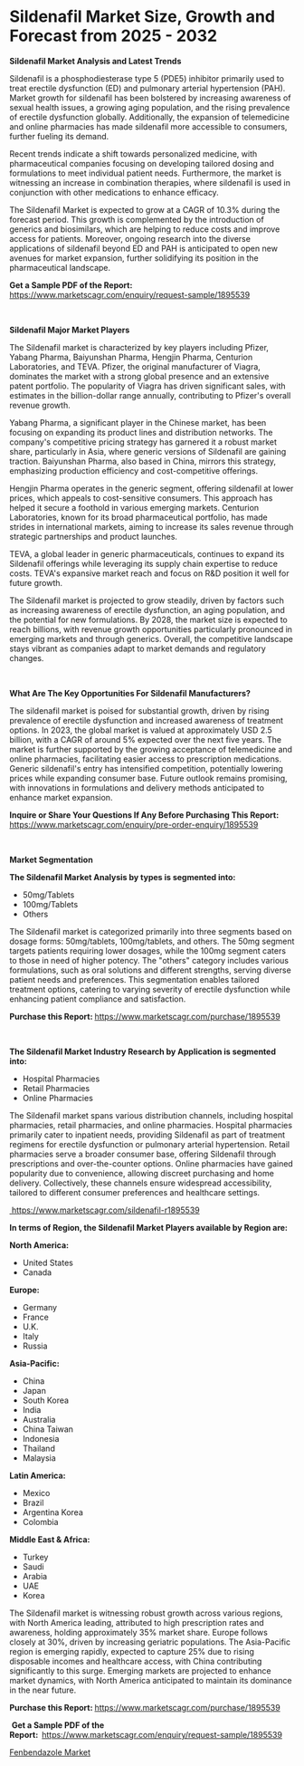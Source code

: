 <p><h1>Sildenafil Market Size, Growth and Forecast from 2025 - 2032</h1></p><p><strong>Sildenafil Market Analysis and Latest Trends</strong></p>
<p><p>Sildenafil is a phosphodiesterase type 5 (PDE5) inhibitor primarily used to treat erectile dysfunction (ED) and pulmonary arterial hypertension (PAH). Market growth for sildenafil has been bolstered by increasing awareness of sexual health issues, a growing aging population, and the rising prevalence of erectile dysfunction globally. Additionally, the expansion of telemedicine and online pharmacies has made sildenafil more accessible to consumers, further fueling its demand.</p><p>Recent trends indicate a shift towards personalized medicine, with pharmaceutical companies focusing on developing tailored dosing and formulations to meet individual patient needs. Furthermore, the market is witnessing an increase in combination therapies, where sildenafil is used in conjunction with other medications to enhance efficacy.</p><p>The Sildenafil Market is expected to grow at a CAGR of 10.3% during the forecast period. This growth is complemented by the introduction of generics and biosimilars, which are helping to reduce costs and improve access for patients. Moreover, ongoing research into the diverse applications of sildenafil beyond ED and PAH is anticipated to open new avenues for market expansion, further solidifying its position in the pharmaceutical landscape.</p></p>
<p><strong>Get a Sample PDF of the Report:&nbsp;</strong> <a href="https://www.marketscagr.com/enquiry/request-sample/1895539?utm_campaign=1166&utm_medium=2&utm_source=Github&utm_content=ia&utm_term=08032025&utm_id=sildenafil">https://www.marketscagr.com/enquiry/request-sample/1895539</a></p>
<p>&nbsp;</p>
<p><strong>Sildenafil Major Market Players</strong></p>
<p><p>The Sildenafil market is characterized by key players including Pfizer, Yabang Pharma, Baiyunshan Pharma, Hengjin Pharma, Centurion Laboratories, and TEVA. Pfizer, the original manufacturer of Viagra, dominates the market with a strong global presence and an extensive patent portfolio. The popularity of Viagra has driven significant sales, with estimates in the billion-dollar range annually, contributing to Pfizer's overall revenue growth.</p><p>Yabang Pharma, a significant player in the Chinese market, has been focusing on expanding its product lines and distribution networks. The company's competitive pricing strategy has garnered it a robust market share, particularly in Asia, where generic versions of Sildenafil are gaining traction. Baiyunshan Pharma, also based in China, mirrors this strategy, emphasizing production efficiency and cost-competitive offerings.</p><p>Hengjin Pharma operates in the generic segment, offering sildenafil at lower prices, which appeals to cost-sensitive consumers. This approach has helped it secure a foothold in various emerging markets. Centurion Laboratories, known for its broad pharmaceutical portfolio, has made strides in international markets, aiming to increase its sales revenue through strategic partnerships and product launches.</p><p>TEVA, a global leader in generic pharmaceuticals, continues to expand its Sildenafil offerings while leveraging its supply chain expertise to reduce costs. TEVA's expansive market reach and focus on R&D position it well for future growth.</p><p>The Sildenafil market is projected to grow steadily, driven by factors such as increasing awareness of erectile dysfunction, an aging population, and the potential for new formulations. By 2028, the market size is expected to reach billions, with revenue growth opportunities particularly pronounced in emerging markets and through generics. Overall, the competitive landscape stays vibrant as companies adapt to market demands and regulatory changes.</p></p>
<p>&nbsp;</p>
<p><strong>What Are The Key Opportunities For Sildenafil Manufacturers?</strong></p>
<p><p>The sildenafil market is poised for substantial growth, driven by rising prevalence of erectile dysfunction and increased awareness of treatment options. In 2023, the global market is valued at approximately USD 2.5 billion, with a CAGR of around 5% expected over the next five years. The market is further supported by the growing acceptance of telemedicine and online pharmacies, facilitating easier access to prescription medications. Generic sildenafil's entry has intensified competition, potentially lowering prices while expanding consumer base. Future outlook remains promising, with innovations in formulations and delivery methods anticipated to enhance market expansion.</p></p>
<p><strong>Inquire or Share Your Questions If Any Before Purchasing This Report:</strong> <a href="https://www.marketscagr.com/enquiry/pre-order-enquiry/1895539?utm_campaign=1166&utm_medium=2&utm_source=Github&utm_content=ia&utm_term=08032025&utm_id=sildenafil">https://www.marketscagr.com/enquiry/pre-order-enquiry/1895539</a></p>
<p>&nbsp;</p>
<p><strong>Market Segmentation</strong></p>
<p><strong>The Sildenafil Market Analysis by types is segmented into:</strong></p>
<p><ul><li>50mg/Tablets</li><li>100mg/Tablets</li><li>Others</li></ul></p>
<p><p>The Sildenafil market is categorized primarily into three segments based on dosage forms: 50mg/tablets, 100mg/tablets, and others. The 50mg segment targets patients requiring lower dosages, while the 100mg segment caters to those in need of higher potency. The "others" category includes various formulations, such as oral solutions and different strengths, serving diverse patient needs and preferences. This segmentation enables tailored treatment options, catering to varying severity of erectile dysfunction while enhancing patient compliance and satisfaction.</p></p>
<p><strong>Purchase this Report:&nbsp;</strong><a href="https://www.marketscagr.com/purchase/1895539?utm_campaign=1166&utm_medium=2&utm_source=Github&utm_content=ia&utm_term=08032025&utm_id=sildenafil">https://www.marketscagr.com/purchase/1895539</a></p>
<p>&nbsp;</p>
<p><strong>The Sildenafil Market Industry Research by Application is segmented into:</strong></p>
<p><ul><li>Hospital Pharmacies</li><li>Retail Pharmacies</li><li>Online Pharmacies</li></ul></p>
<p><p>The Sildenafil market spans various distribution channels, including hospital pharmacies, retail pharmacies, and online pharmacies. Hospital pharmacies primarily cater to inpatient needs, providing Sildenafil as part of treatment regimens for erectile dysfunction or pulmonary arterial hypertension. Retail pharmacies serve a broader consumer base, offering Sildenafil through prescriptions and over-the-counter options. Online pharmacies have gained popularity due to convenience, allowing discreet purchasing and home delivery. Collectively, these channels ensure widespread accessibility, tailored to different consumer preferences and healthcare settings.</p></p>
<p><a href="https://www.marketscagr.com/sildenafil-r1895539?utm_campaign=1166&utm_medium=2&utm_source=Github&utm_content=ia&utm_term=08032025&utm_id=sildenafil">&nbsp;https://www.marketscagr.com/sildenafil-r1895539</a></p>
<p><strong>In terms of Region, the Sildenafil Market Players available by Region are:</strong></p>
<p>
    <p> <strong> North America: </strong>
        <ul>
            <li>United States</li>
            <li>Canada</li>
        </ul>
        </p> 
    <p> <strong> Europe: </strong>
        <ul>
            <li>Germany</li>
            <li>France</li>
            <li>U.K.</li>
            <li>Italy</li>
            <li>Russia</li>
        </ul>
        </p> 
    <p> <strong> Asia-Pacific: </strong>
        <ul>
            <li>China</li>
            <li>Japan</li>
            <li>South Korea</li>
            <li>India</li>
            <li>Australia</li>
            <li>China Taiwan</li>
            <li>Indonesia</li>
            <li>Thailand</li>
            <li>Malaysia</li>
        </ul>
        </p> 
    <p> <strong> Latin America: </strong>
        <ul>
            <li>Mexico</li>
            <li>Brazil</li>
            <li>Argentina Korea</li>
            <li>Colombia</li>
        </ul>
        </p> 
    <p> <strong> Middle East & Africa: </strong>
        <ul>
            <li>Turkey</li>
            <li>Saudi</li>
            <li>Arabia</li>
            <li>UAE</li>
            <li>Korea</li>
        </ul>
    </p>
    </p>
<p><p>The Sildenafil market is witnessing robust growth across various regions, with North America leading, attributed to high prescription rates and awareness, holding approximately 35% market share. Europe follows closely at 30%, driven by increasing geriatric populations. The Asia-Pacific region is emerging rapidly, expected to capture 25% due to rising disposable incomes and healthcare access, with China contributing significantly to this surge. Emerging markets are projected to enhance market dynamics, with North America anticipated to maintain its dominance in the near future.</p></p>
<p><strong>Purchase this Report: </strong><a href="https://www.marketscagr.com/purchase/1895539?utm_campaign=1166&utm_medium=2&utm_source=Github&utm_content=ia&utm_term=08032025&utm_id=sildenafil">https://www.marketscagr.com/purchase/1895539</a></p>
<p>&nbsp;<strong>Get a Sample PDF of the Report:&nbsp;&nbsp;</strong><a href="https://www.marketscagr.com/enquiry/request-sample/1895539?utm_campaign=1166&utm_medium=2&utm_source=Github&utm_content=ia&utm_term=08032025&utm_id=sildenafil">https://www.marketscagr.com/enquiry/request-sample/1895539</a></p>
<p><strong></strong></p>
<p><p><a href="https://github.com/willjis/Market-Research-Report-List-1/blob/main/fenbendazole-market.md?utm_campaign=1166&utm_medium=2&utm_source=Github&utm_content=ia&utm_term=08032025&utm_id=sildenafil">Fenbendazole Market</a></p></p>